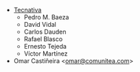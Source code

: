 - [Tecnativa](https://www.tecnativa.com)
  - Pedro M. Baeza
  - David Vidal
  - Carlos Dauden
  - Rafael Blasco
  - Ernesto Tejeda
  - Víctor Martínez
- Omar Castiñeira \<<omar@comunitea.com>\>
